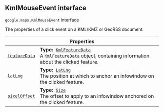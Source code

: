 
<h2 id="KmlMouseEvent">KmlMouseEvent interface</h2>
<p>
<code><span itemprop="path">google.maps</span>.<span itemprop="name">KmlMouseEvent</span></code>
interface
</p>
<p>The properties of a click event on a KML/KMZ or GeoRSS document.</p>
<div class="devsite-table-wrapper"><table class="properties responsive" summary="interface KmlMouseEvent - Properties">
<thead>
<tr><th colspan="2">Properties</th>
</tr></thead>
<tbody>
<tr id="KmlMouseEvent.featureData">
<td itemprop="property"><code><a class="secret-link" href="#KmlMouseEvent.featureData"><span>featureData</span></a></code></td>
<td><div><strong>Type:</strong>&nbsp; <code><a href="KmlFeatureData.md">KmlFeatureData</a></code></div>
<div class="desc">A <code>KmlFeatureData</code> object, containing information about the clicked feature.</div></td>
</tr>
<tr id="KmlMouseEvent.latLng">
<td itemprop="property"><code><a class="secret-link" href="#KmlMouseEvent.latLng"><span>latLng</span></a></code></td>
<td><div><strong>Type:</strong>&nbsp; <code><a href="LatLng.md">LatLng</a></code></div>
<div class="desc">The position at which to anchor an infowindow on the clicked feature.</div></td>
</tr>
<tr id="KmlMouseEvent.pixelOffset">
<td itemprop="property"><code><a class="secret-link" href="#KmlMouseEvent.pixelOffset"><span>pixelOffset</span></a></code></td>
<td><div><strong>Type:</strong>&nbsp; <code><a href="Size.md">Size</a></code></div>
<div class="desc">The offset to apply to an infowindow anchored on the clicked feature.</div></td>
</tr>
</tbody>
</table></div>
<script src="replace_links.js"></script>
